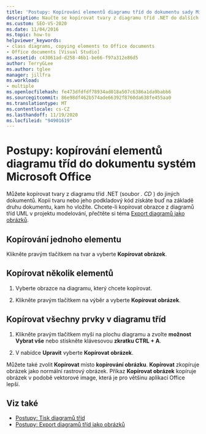 ```yaml
---
title: 'Postupy: Kopírování elementů diagramu tříd do dokumentu sady Microsoft Office (návrhář tříd)'
description: Naučte se kopírovat tvary z diagramu tříd .NET do dalších dokumentů. Získáte buď kopii tvaru, nebo jeho podkladový kód.
ms.custom: SEO-VS-2020
ms.date: 11/04/2016
ms.topic: how-to
helpviewer_keywords:
- class diagrams, copying elements to Office documents
- Office documents [Visual Studio]
ms.assetid: c43061ad-d258-46b1-be66-f97a312e86d5
author: TerryGLee
ms.author: tglee
manager: jillfra
ms.workload:
- multiple
ms.openlocfilehash: fe473dfdfdf78934ad018a507c6386a1da9babb6
ms.sourcegitcommit: 86e98df462b574ade66392f8760da638fe455aa0
ms.translationtype: MT
ms.contentlocale: cs-CZ
ms.lasthandoff: 11/19/2020
ms.locfileid: "94901619"
---
```

# <a name="how-to-copy-class-diagram-elements-to-a-microsoft-office-document"></a>Postupy: kopírování elementů diagramu tříd do dokumentu systém Microsoft Office

Můžete kopírovat tvary z diagramu tříd .NET (soubor *. CD* ) do jiných dokumentů. Kopii tvaru nebo jeho podkladový kód získáte buď na základě druhu dokumentu, kam ho vložíte. Chcete-li kopírovat obrazce z diagramů tříd UML v projektu modelování, přečtěte si téma [Export diagramů jako obrázků](../../modeling/export-diagrams-as-images.md).

## <a name="copy-a-single-element"></a>Kopírování jednoho elementu

Klikněte pravým tlačítkem na tvar a vyberte **Kopírovat obrázek**.

## <a name="copy-several-elements"></a>Kopírovat několik elementů

1. Vyberte obrazce na diagramu, který chcete kopírovat.

2. Klikněte pravým tlačítkem na výběr a vyberte **Kopírovat obrázek**.

## <a name="copy-all-the-elements-in-a-class-diagram"></a>Kopírovat všechny prvky v diagramu tříd

1. Klikněte pravým tlačítkem myši na plochu diagramu a zvolte **možnost Vybrat vše** nebo stiskněte klávesovou **zkratku CTRL + A**.

2. V nabídce **Upravit** vyberte **Kopírovat obrázek**.

Můžete také zvolit **Kopírovat** místo **kopírování obrázku**. **Kopírovat** zkopíruje obrázek jako normální rastrový obrázek. Příkaz **Kopírovat obrázek** kopíruje obrázek v podobě vektorové image, která je pro většinu aplikací Office lepší.

## <a name="see-also"></a>Viz také

- [Postupy: Tisk diagramů tříd](how-to-print-class-diagrams.md)
- [Postupy: Export diagramů tříd jako obrázků](how-to-export-class-diagrams-as-images.md)
